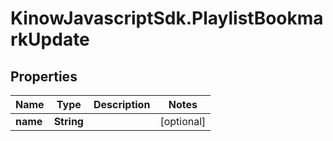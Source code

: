 # KinowJavascriptSdk.PlaylistBookmarkUpdate

## Properties
Name | Type | Description | Notes
------------ | ------------- | ------------- | -------------
**name** | **String** |  | [optional] 



